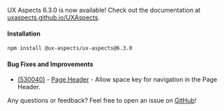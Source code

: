 UX Aspects 6.3.0 is now available! Check out the documentation at [uxaspects.github.io/UXAspects](https://uxaspects.github.io/UXAspects).

#### Installation
```bash
npm install @ux-aspects/ux-aspects@6.3.0
```

#### Bug Fixes and Improvements
* [(530040)](https://internal.almoctane.com/ui/entity-navigation?p=131002/7002&entityType=work_item&id=530040) - [Page Header](https://uxaspects.github.io/UXAspects/#/components/page-header#page-header) - Allow space key for navigation in the Page Header.

Any questions or feedback? Feel free to open an issue on [GitHub](https://github.com/UXAspects/UXAspects/issues)!
